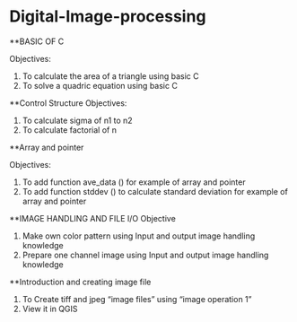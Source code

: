 # Digital-Image-processing

**BASIC OF C

Objectives:
1. To calculate the area of a triangle using basic C
2. To solve a quadric equation using basic C


**Control Structure
Objectives:
1.	To calculate sigma of n1 to n2
2.	To calculate factorial of n

**Array and pointer 

Objectives:
1.	To add function ave_data () for example of array and pointer
2.	To add function stddev () to calculate standard deviation for example of array and pointer


**IMAGE HANDLING AND FILE I/O
Objective
1.	Make own color pattern using Input and output image handling knowledge 
2.	Prepare one channel image using Input and output image handling knowledge

**Introduction and creating image file 
1.	To Create tiff and jpeg “image files” using “image operation 1”
2.	View it in QGIS
